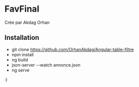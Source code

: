 # FavFinal

Crée par Akdag Orhan 
## Installation
- git clone https://github.com/OrhanAkdag/Angular-table-filtre
- npm install
- ng build
- json-server --watch annonce.json
- ng serve

:)
